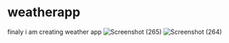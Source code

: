 # weatherapp
finaly i am creating weather app
![Screenshot (265)](https://github.com/nilupultharanga/weatherapp/assets/88283925/c5d15efc-501f-443e-b161-e949a706484f)
![Screenshot (264)](https://github.com/nilupultharanga/weatherapp/assets/88283925/7e919bb6-4424-476b-b5b1-b2117995efd4)
